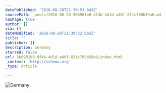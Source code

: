 ```yaml
---
datePublished: '2016-08-20T21:30:53.343Z'
sourcePath: _posts/2016-08-20-566901b0-df4b-4d1d-a40f-811c708b59a6.md
hasPage: true
author: []
via: {}
dateModified: '2016-08-20T21:30:52.965Z'
title: ''
publisher: {}
description: Germany
starred: false
url: 566901b0-df4b-4d1d-a40f-811c708b59a6/index.html
_context: 'http://schema.org'
_type: Article

---
```

![Germany](https://the-grid-user-content.s3-us-west-2.amazonaws.com/a9995c53-7855-4dd8-b3c7-8509db0a44f7.jpg)